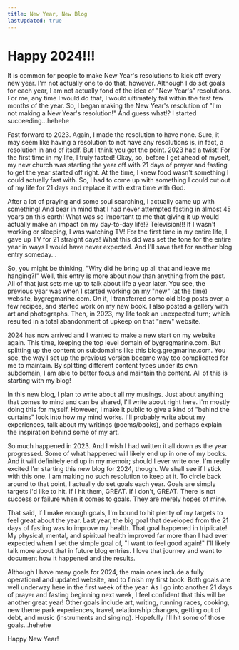 ```yaml
---
title: New Year, New Blog
lastUpdated: true
---
```

# Happy 2024!!!

It is common for people to make New Year's resolutions to kick off every new year. I'm not actually one to do that, however. Although I do set goals for each year, I am not actually fond of the idea of "New Year's" resolutions. For me, any time I would do that, I would ultimately fail within the first few months of the year. So, I began making the New Year's resolution of "I'm not making a New Year's resolution!" And guess what!? I started succeeding...hehehe

Fast forward to 2023. Again, I made the resolution to have none. Sure, it may seem like having a resolution to not have any resolutions is, in fact, a resolution in and of itself. But I think you get the point. 2023 had a twist! For the first time in my life, I truly fasted! Okay, so, before I get ahead of myself, my new church was starting the year off with 21 days of prayer and fasting to get the year started off right. At the time, I knew food wasn't something I could actually fast with. So, I had to come up with something I could cut out of my life for 21 days and replace it with extra time with God.

After a lot of praying and some soul searching, I actually came up with something! And bear in mind that I had never attempted fasting in almost 45 years on this earth! What was so important to me that giving it up would actually make an impact on my day-to-day life!? Television!!! If I wasn't working or sleeping, I was watching TV! For the first time in my entire life, I gave up TV for 21 straight days! What this did was set the tone for the entire year in ways I would have never expected. And I'll save that for another blog entry someday...

So, you might be thinking, "Why did he bring up all that and leave me hanging?!" Well, this entry is more about now than anything from the past. All of that just sets me up to talk about life a year later. You see, the previous year was when I started working on my "new" (at the time) website, bygregmarine.com. On it, I transferred some old blog posts over, a few recipes, and started work on my new book. I also posted a gallery with art and photographs. Then, in 2023, my life took an unexpected turn; which resulted in a total abandonment of upkeep on that "new" website.

2024 has now arrived and I wanted to make a new start on my website again. This time, keeping the top level domain of bygregmarine.com. But splitting up the content on subdomains like this blog.gregmarine.com. You see, the way I set up the previous version became way too complicated for me to maintain. By splitting different content types under its own subdomain, I am able to better focus and maintain the content. All of this is starting with my blog!

In this new blog, I plan to write about all my musings. Just about anything that comes to mind and can be shared, I'll write about right here. I'm mostly doing this for myself. However, I make it public to give a kind of "behind the curtains" look into how my mind works. I'll probably write about my experiences, talk about my writings (poems/books), and perhaps explain the inspiration behind some of my art.

So much happened in 2023. And I wish I had written it all down as the year progressed. Some of what happened will likely end up in one of my books. And it will definitely end up in my memoir; should I ever write one. I'm really excited I'm starting this new blog for 2024, though. We shall see if I stick with this one. I am making no such resolution to keep at it. To circle back around to that point, I actually do set goals each year. Goals are simply targets I'd like to hit. If I hit them, GREAT. If I don't, GREAT. There is not success or failure when it comes to goals. They are merely hopes of mine.

That said, if I make enough goals, I'm bound to hit plenty of my targets to feel great about the year. Last year, the big goal that developed from the 21 days of fasting was to improve my health. That goal happened in triplicate! My physical, mental, and spiritual health improved far more than I had ever expected when I set the simple goal of, "I want to feel good again!" I'll likely talk more about that in future blog entries. I love that journey and want to document how it happened and the results.

Although I have many goals for 2024, the main ones include a fully operational and updated website, and to finish my first book. Both goals are well underway here in the first week of the year. As I go into another 21 days of prayer and fasting beginning next week, I feel confident that this will be another great year! Other goals include art, writing, running races, cooking, new theme park experiences, travel, relationship changes, getting out of debt, and music (instruments and singing). Hopefully I'll hit some of those goals...hehehe

Happy New Year!